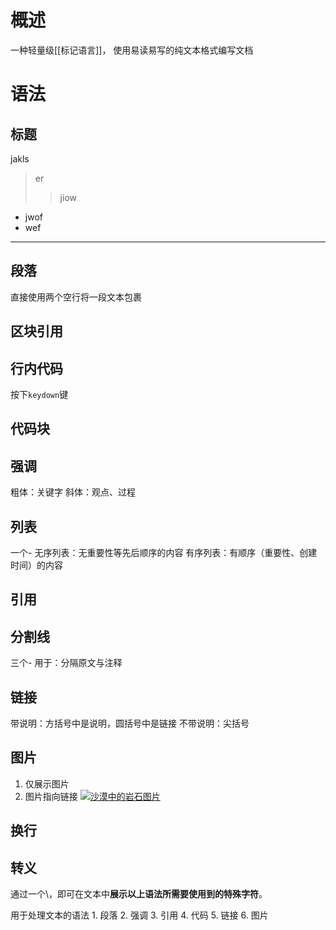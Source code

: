 # 概述
一种轻量级[[标记语言]]，
使用易读易写的纯文本格式编写文档
# 语法
## 标题
jakls
> er
>> jiow

- jwof
- wef
---

## 段落

直接使用两个空行将一段文本包裹

## 区块引用
## 行内代码
按下`keydown`键
## 代码块
## 强调
粗体：关键字
斜体：观点、过程
## 列表
一个-
无序列表：无重要性等先后顺序的内容
有序列表：有顺序（重要性、创建时间）的内容
## 引用

## 分割线
三个-
用于：分隔原文与注释
## 链接
带说明：方括号中是说明，圆括号中是链接
不带说明：尖括号
## 图片
1. 仅展示图片
2. 图片指向链接
[![沙漠中的岩石图片](/assets/img/shiprock.jpg "Shiprock")](https://markdown.com.cn)
## 换行
## 转义
通过一个\，即可在文本中**展示以上语法所需要使用到的特殊字符**。


用于处理文本的语法
	1. 段落
	2. 强调
	3. 引用
	4. 代码
	5. 链接
	6. 图片